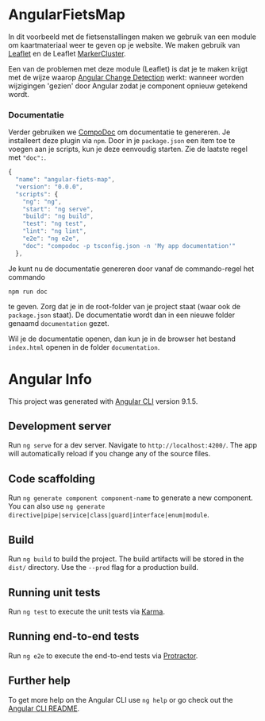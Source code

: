 # AngularFietsMap
In dit voorbeeld met de fietsenstallingen maken we gebruik van een module om kaartmateriaal weer te 
geven op je website. We maken gebruik van [Leaflet](https://github.com/Asymmetrik/ngx-leaflet)
 en de Leaflet [MarkerCluster](https://github.com/Asymmetrik/ngx-leaflet-markercluster). 

Een van de problemen met deze module (Leaflet) is dat je te maken krijgt met de wijze waarop [Angular
Change Detection](https://www.mokkapps.de/blog/the-last-guide-for-angular-change-detection-you-will-ever-need/) werkt: wanneer worden wijzigingen 'gezien'  door Angular zodat je component opnieuw
getekend wordt.

### Documentatie
Verder gebruiken we [CompoDoc](https://compodoc.app/) om documentatie te genereren. Je installeert deze
plugin via `npm`. Door in je `package.json` een item toe te voegen aan je scripts, kun je deze eenvoudig
starten. Zie de laatste regel met `"doc":`. 

```javascript
{
  "name": "angular-fiets-map",
  "version": "0.0.0",
  "scripts": {
    "ng": "ng",
    "start": "ng serve",
    "build": "ng build",
    "test": "ng test",
    "lint": "ng lint",
    "e2e": "ng e2e",
    "doc": "compodoc -p tsconfig.json -n 'My app documentation'"
  },
```
Je kunt nu de documentatie genereren door vanaf de commando-regel het commando 

`npm run doc`

te geven. Zorg dat je in de root-folder van je project staat (waar ook de `package.json` staat).
 De documentatie wordt dan in een nieuwe folder genaamd `documentation` gezet. 
 
Wil je de documentatie openen, dan kun je in de browser het bestand `index.html` openen in de folder
`documentation`.


# Angular Info

This project was generated with [Angular CLI](https://github.com/angular/angular-cli) version 9.1.5.

## Development server

Run `ng serve` for a dev server. Navigate to `http://localhost:4200/`. The app will automatically reload if you change any of the source files.

## Code scaffolding

Run `ng generate component component-name` to generate a new component. You can also use `ng generate directive|pipe|service|class|guard|interface|enum|module`.

## Build

Run `ng build` to build the project. The build artifacts will be stored in the `dist/` directory. Use the `--prod` flag for a production build.

## Running unit tests

Run `ng test` to execute the unit tests via [Karma](https://karma-runner.github.io).

## Running end-to-end tests

Run `ng e2e` to execute the end-to-end tests via [Protractor](http://www.protractortest.org/).

## Further help

To get more help on the Angular CLI use `ng help` or go check out the [Angular CLI README](https://github.com/angular/angular-cli/blob/master/README.md).
